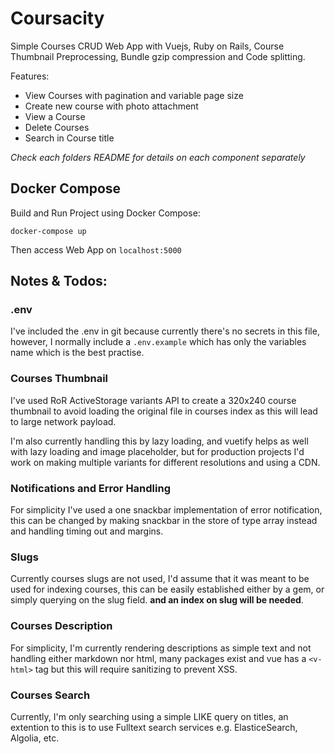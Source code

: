 # Coursacity

Simple Courses CRUD Web App with Vuejs, Ruby on Rails, Course Thumbnail Preprocessing, Bundle gzip compression and Code splitting.

Features: 
- View Courses with pagination and variable page size
- Create new course with photo attachment
- View a Course
- Delete Courses
- Search in Course title

*Check each folders README for details on each component separately*

## Docker Compose

Build and Run Project using Docker Compose:

```
docker-compose up
```

Then access Web App on `localhost:5000`


## Notes & Todos:

### .env
I've included the .env in git because currently there's no secrets in this file, however, I normally include a `.env.example` which has only the variables name which is the best practise.

### Courses Thumbnail
I've used RoR ActiveStorage variants API to create a 320x240 course thumbnail to avoid loading the original file in courses index as this will lead to large network payload.

I'm also currently handling this by lazy loading, and vuetify helps as well with lazy loading and image placeholder, but for production projects I'd work on making multiple variants for different resolutions and using a CDN.


### Notifications and Error Handling
For simplicity I've used a one snackbar implementation of error notification, this can be changed by making snackbar in the store of type array instead and handling timing out and margins.

### Slugs
Currently courses slugs are not used, I'd assume that it was meant to be used for indexing courses, this can be easily established either by a gem, or simply querying on the slug field. **and an index on slug will be needed**.

### Courses Description
For simplicity, I'm currently rendering descriptions as simple text and not handling either markdown nor html, many packages exist and vue has a `<v-html>` tag but this will require sanitizing to prevent XSS.

### Courses Search
Currently, I'm only searching using a simple LIKE query on titles, an extention to this is to use Fulltext search services e.g. ElasticeSearch, Algolia, etc.

